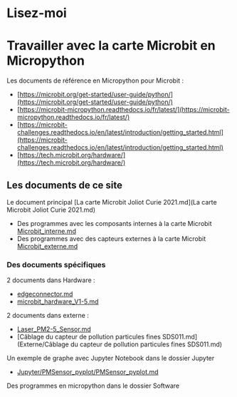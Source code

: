 Lisez-moi
=========

Travailler avec la carte Microbit en Micropython
================================================

Les documents de référence en Micropython pour Microbit :

 - [https://microbit.org/get-started/user-guide/python/](https://microbit.org/get-started/user-guide/python/)
 - [https://microbit-micropython.readthedocs.io/fr/latest/](https://microbit-micropython.readthedocs.io/fr/latest/)
 - [https://microbit-challenges.readthedocs.io/en/latest/introduction/getting_started.html](https://microbit-challenges.readthedocs.io/en/latest/introduction/getting_started.html)
 - [https://tech.microbit.org/hardware/](https://tech.microbit.org/hardware/)


Les documents de ce site
------------------------

Le document principal [La carte Microbit Joliot Curie 2021.md](La carte Microbit Joliot Curie 2021.md)

- Des programmes avec les composants internes à la carte Microbit [Microbit_interne.md](Microbit_interne.md)
- Des programmes avec des capteurs externes à la carte Microbit [Microbit_externe.md](Microbit_externe.md)

### Des documents spécifiques

2 documents dans Hardware :

 - [edgeconnector.md](Hardware/edgeconnector.md)
 - [microbit_hardware_V1-5.md](Hardware/microbit_hardware_V1-5.md])

2 documents dans externe :

 - [Laser_PM2-5_Sensor.md](Externe/Laser_PM2-5_Sensor.md)
 - [Câblage du capteur de pollution particules fines SDS011.md](Externe/Câblage du capteur de pollution particules fines SDS011.md)

Un exemple de graphe avec Jupyter Notebook dans le dossier Jupyter

 - [Jupyter/PMSensor_pyplot/PMSensor_pyplot.md](Jupyter/PMSensor_pyplot/PMSensor_pyplot.md)

Des programmes en micropython dans le dossier Software

